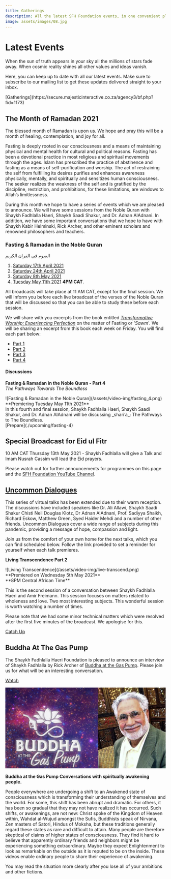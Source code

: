 ```yaml
---
title: Gatherings
description: All the latest SFH Foundation events, in one convenient place
image: assets/images/08.jpg
---
```


# Latest Events

<div class="callout">
When the sun of truth appears in your sky all the millions of stars fade away. When cosmic reality shines all other values and ideas vanish.
</div>

Here, you can keep up to date with all our latest events. Make sure to subscribe to our mailing list to get these updates delivered straight to your inbox.

<div markdown="3" class="purchase-link">
[Gatherings](https://secure.majesticinteractive.co.za/agency3/bf.php?fid=1173)
</div>

## The Month of Ramadan 2021

The blessed month of Ramadan is upon us. We hope and pray this will be a month of healing, contemplation, and joy for all.   

Fasting is deeply rooted in our consciousness and a means of maintaining physical and mental health for cultural and political reasons. Fasting has been a devotional practice in most religious and spiritual movements through the ages. Islam has prescribed the practice of abstinence and fasting as a means of self-purification and worship. The act of restraining the self from fulfilling its desires purifies and enhances awareness physically, mentally, and spiritually and sensitizes human consciousness. The seeker realizes the weakness of the self and is gratified by the discipline, restriction, and prohibitions, for these limitations, are windows to Allah’s limitlessness. 

During this month we hope to have a series of events which we are pleased to announce. We will have some sessions from the Noble Quran with Shaykh Fadhlalla Haeri, Shaykh Saadi Shakur, and Dr. Adnan AlAdnani. In addition, we have some important conversations that we hope to have with Shaykh Kabir Helminski, Rick Archer, and other eminent scholars and renowned philosophers and teachers.

### Fasting & Ramadan in the Noble Quran 

<div class="center-text">
الصوم في القران الكريم
</div>

1. [Saturday 17th April 2021](./past/2021/fasting-1)
2. [Saturday 24th April 2021](./past/2021/fasting-2)
3. [Saturday 8th May 2021](./upcoming/fasting-3)
4. [Tuesday May 11th 2021](./upcoming/fasting-4) **4PM CAT**.

All broadcasts will take place at 11 AM CAT, except for the final session. We will inform you before each live broadcast of the verses of the Noble Quran that will be discussed so that you can be able to study these before each session.

We will share with you excerpts from the book entitled _<a href="https://zahrapublications.pub/book-TransformativeWorshipInIslam.php#bookTitle" target="_blank">Transformative Worship: Experiencing Perfection</a>_ on the matter of Fasting or '_Sawm_'. We will be sharing an excerpt from this book each week on Friday. You will find each part below:

- [Part 1](/reflections/practice/fasting)
- [Part 2](/reflections/practice/fasting/part-2)
- [Part 3](/reflections/practice/fasting/part-3)
- [Part 4](/reflections/practice/fasting/part-4)

#### Discussions

<div markdown="1" class="card article sidebar center">

**Fasting & Ramadan in the Noble Quran - Part 4**<br/>
_The Pathways Towards The Boundless_

<div markdown="2" class="article-image">
![Fasting & Ramadan in the Noble Quran](/assets/video-img/fasting_4.png)
</div>

<div markdown="3" class="article-para">
**Premiering Tuesday May 11th 2021**<br/>
In this fourth and final session, Shaykh Fadhlalla Haeri, Shaykh Saadi Shakur, and Dr. Adnan AlAdnani will be discussing _shari’a_: The Pathways to The Boundless.
</div>

<div markdown="3" class="article-link">
[Prepare](./upcoming/fasting-4)
</div>

</div>

## Special Broadcast for Eid ul Fitr

10 AM CAT Thursday 13th May 2021 - Shaykh Fadhlalla will give a Talk and Imam Nusrah Cassim will lead the Eid prayers. 

Please watch out for further announcements for programmes on this page and the <a href="https://www.youtube.com/channel/UCHiMY_Scws1sB_bn84G-YXg" target="_blank">SFH Foundation YouTube Channel</a>.

## [Uncommon Dialogues](../videos/uncommon-dialogues)

This series of virtual talks has been extended due to their warm reception. The discussions have included speakers like Dr. Ali Allawi, Shaykh Saadi Shakur Chisti Neil Douglas Klotz, Dr Adnan AlAdnani, Prof. Sadiyya Shaikh, Richard Eskow, Matthew Green, Syed Haider Mehdi and a number of other friends. Uncommon Dialogues cover a wide range of subjects during this pandemic, providing a message of hope, compassion and light.

Join us from the comfort of your own home for the next talks, which you can find scheduled below. Follow the link provided to set a reminder for yourself when each talk premieres. 

<div markdown="1" class="card article sidebar center">

**Living Transcendence Part 2**

<div markdown="2" class="article-image">
![Living Transcendence](/assets/video-img/live-transcend.png)
</div>

<div markdown="3" class="article-para">
**Premiered on Wednesday 5th May 2021**<br/>
**8PM Central African Time**<br/>

This is the second session of a conversation between Shaykh Fadhlalla Haeri and Amir Freimann. This session focuses on matters related to wholeness and love. Two most interesting subjects. This wonderful session is worth watching a number of times.

Please note that we had some minor technical matters which were resolved after the first five minutes of the broadcast. We apologise for this. 

</div>

<div markdown="3" class="article-link">
<a href="https://youtu.be/o33FuXxHdbA" target="_blank" rel="noopener noreferrer">Catch Up</a>
</div>

</div>

## Buddha At The Gas Pump

The Shaykh Fadhlalla Haeri Foundation is pleased to announce an interview of Shaykh Fadhlalla by Rick Archer of <a href="https://batgap.com/future-interviews/upcoming-interviews/" target="_blank">Buddha at the Gas Pump</a>. Please join us for what will be an interesting conversation. 

<div markdown="3" class="article-link">
<a href="https://www.youtube.com/watch?v=7DqJ1g2qp_M" target="_blank" rel="noopener noreferrer">Watch</a>
</div>

![Buddha at the Gas Pump](/assets/video-img/batgap.png)

**Buddha at the Gas Pump Conversations with spiritually awakening people.**  

People everywhere are undergoing a shift to an Awakened state of consciousness which is transforming their understanding of themselves and the world. For some, this shift has been abrupt and dramatic. For others, it has been so gradual that they may not have realized it has occurred. Such shifts, or awakenings, are not new: Christ spoke of the Kingdom of Heaven within, Wahdat al-Wujud amongst the Sufis, Buddhists speak of Nirvana, Zen masters of Satori, Hindus of Moksha, but these traditions generally regard these states as rare and difficult to attain. Many people are therefore skeptical of claims of higher states of consciousness. They find it hard to believe that apparently ordinary friends and neighbors might be experiencing something extraordinary. Maybe they expect Enlightenment to look as remarkable on the outside as it is reputed to be on the inside. These videos enable ordinary people to share their experience of awakening.

<div class="callout">
You may read the situation more clearly after you lose all of your ambitions and other fictions.
</div>
